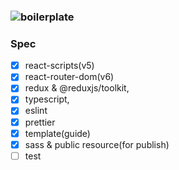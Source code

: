 ### ![boilerplate](https://img.shields.io/badge/boilerplate-react-blue)
### Spec
  * [X] react-scripts(v5)
  * [X] react-router-dom(v6)
  * [X] redux & @reduxjs/toolkit,
  * [X] typescript,
  * [X] eslint
  * [X] prettier
  * [X] template(guide)
  * [X] sass & public resource(for publish)
  * [ ] test
